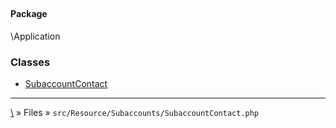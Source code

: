 ## 

#### Package
\Application







### Classes
* [SubaccountContact](classes/SubaccountContact)






***
[\\](Home) » Files » `src/Resource/Subaccounts/SubaccountContact.php`